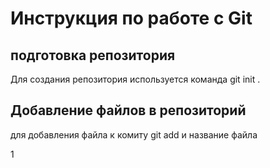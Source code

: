 # Инструкция по работе с Git

## подготовка репозитория
 Для создания репозитория используется команда git init .

## Добавление файлов в репозиторий

для добавления файла к комиту git add и название файла

1
